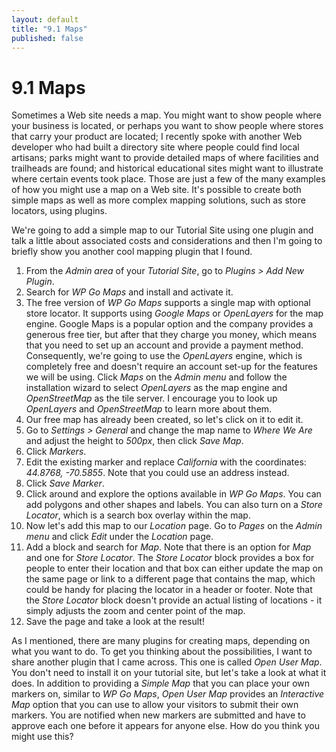 ```yaml
---
layout: default
title: "9.1 Maps"
published: false
---
```


# 9.1 Maps

Sometimes a Web site needs a map. You might want to show people where your business is located, or perhaps you want to show people where stores that carry your product are located; I recently spoke with another Web developer who had built a directory site where people could find local artisans; parks might want to provide detailed maps of where facilities and trailheads are found; and historical educational sites might want to illustrate where certain events took place. Those are just a few of the many examples of how you might use a map on a Web site. It's possible to create both simple maps as well as more complex mapping solutions, such as store locators, using plugins.

We're going to add a simple map to our Tutorial Site using one plugin and talk a little about associated costs and considerations and then I'm going to briefly show you another cool mapping plugin that I found.

1. From the _Admin area_ of your _Tutorial Site_, go to _Plugins > Add New Plugin_.
2. Search for _WP Go Maps_ and install and activate it.
3. The free version of _WP Go Maps_ supports a single map with optional store locator. It supports using _Google Maps_ or _OpenLayers_ for the map engine. Google Maps is a popular option and the company provides a generous free tier, but after that they charge you money, which means that you need to set up an account and provide a payment method. Consequently, we're going to use the _OpenLayers_ engine, which is completely free and doesn't require an account set-up for the features we will be using. Click _Maps_ on the _Admin menu_ and follow the installation wizard to select _OpenLayers_ as the map engine and _OpenStreetMap_ as the tile server. I encourage you to look up _OpenLayers_ and _OpenStreetMap_ to learn more about them.
4. Our free map has already been created, so let's click on it to edit it.
5. Go to _Settings > General_ and change the map name to _Where We Are_ and adjust the height to _500px_, then click _Save Map_.
6. Click _Markers_.
7. Edit the existing marker and replace _California_ with the coordinates: _44.8768, -70.5855_. Note that you could use an address instead.
8. Click _Save Marker_.
9. Click around and explore the options available in _WP Go Maps_. You can add polygons and other shapes and labels. You can also turn on a _Store Locator_, which is a search box overlay within the map.
10. Now let's add this map to our _Location_ page. Go to _Pages_ on the _Admin menu_ and click _Edit_ under the _Location_ page.
11. Add a block and search for _Map_. Note that there is an option for _Map_ and one for _Store Locator_. The _Store Locator_ block provides a box for people to enter their location and that box can either update the map on the same page or link to a different page that contains the map, which could be handy for placing the locator in a header or footer. Note that the _Store Locator_ block doesn't provide an actual listing of locations - it simply adjusts the zoom and center point of the map.
12. Save the page and take a look at the result!

As I mentioned, there are many plugins for creating maps, depending on what you want to do. To get you thinking about the possibilities, I want to share another plugin that I came across. This one is called _Open User Map_. You don't need to install it on your tutorial site, but let's take a look at what it does. In addition to providing a _Simple Map_ that you can place your own markers on, similar to _WP Go Maps_, _Open User Map_ provides an _Interactive Map_ option that you can use to allow your visitors to submit their own markers. You are notified when new markers are submitted and have to approve each one before it appears for anyone else. How do you think you might use this?
